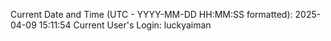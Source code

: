 Current Date and Time (UTC - YYYY-MM-DD HH:MM:SS formatted): 2025-04-09 15:11:54
Current User's Login: luckyaiman
